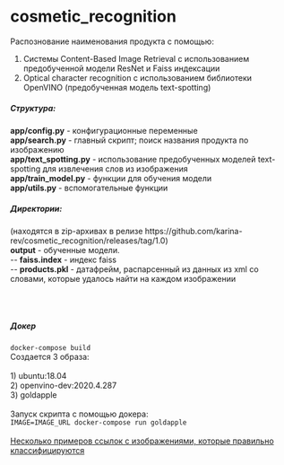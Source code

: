 # cosmetic_recognition

Распознование наименования продукта с помощью:
1) Cистемы Content-Based Image Retrieval с использованием предобученной модели ResNet и Faiss индексации
2) Optical character recognition c использованием библиотеки OpenVINO (предобученная модель text-spotting)

<h5>Структура:</h5>  
<b>app/config.py</b> - конфигурационные переменные  <br>
<b>app/search.py</b> - главный скрипт; поиск названия продукта по изображению  <br>
<b>app/text_spotting.py</b> - использование предобученных моделей text-spotting для извлечения слов из изображения <br>
<b>app/train_model.py</b> - функции для обучения модели  <br>
<b>app/utils.py</b> - вспомогательные функции <br>

<h5>Директории: </h5> 
(находятся в zip-архивах в релизе https://github.com/karina-rev/cosmetic_recognition/releases/tag/1.0) <br>
<b>output</b> - обученные модели. <br>
 -- <b>faiss.index</b> - индекс faiss  <br>
 -- <b>products.pkl</b> - датафрейм, распарсенный из данных из xml со словами, которые удалось найти на каждом изображении  <br>

<br><br>
<h5>Докер</h5>
<code>docker-compose build</code> <br>
Создается 3 образа: <br><br>
1) ubuntu:18.04 <br>
2) openvino-dev:2020.4.287 <br>
3) goldapple <br><br>
Запуск скрипта с помощью докера: <br>
<code>IMAGE=IMAGE_URL docker-compose run goldapple</code>
<br><br>
<a href='https://github.com/karina-rev/cosmetic_recognition/releases/download/1.0/test.txt'>Несколько примеров ссылок с изображениями, которые правильно классифицируются</a>
